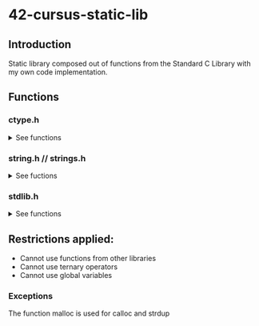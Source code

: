 # 42-cursus-static-lib

## Introduction
Static library composed out of functions from the Standard C Library with my own code implementation.

## Functions
### ctype.h
<details>
<summary>See functions</summary>

#### isalnum
<details open>
<summary>Description</summary>Checks for an alphanumeric character, equivalent to (isalpha(c) || isdigit(c)).
</details>
		
#### isalpha
<details open>
<summary>Description</summary>
        Checks  for  an  alphabetic  character, either upper or lower case
</details>

#### isdigit
<details open>
<summary>Description</summary>
        Checks for a digit (0 through 9).
</details>

#### isascii
<details open>
<summary>Description</summary>
        Checks whether c is a 7-bit unsigned char value that fits into the ASCII character set.
</details>

#### isprint
<details open>
<summary>Description</summary>
        Checks for any printable character including space.
</details>

#### toupper
<details open>
<summary>Description</summary>
</details>

#### tolower
<details open>
<summary>Description</summary>
</details>

</details>

### string.h // strings.h
<details>
<summary>See fuctions</summary>
	
#### bzero
#### memchr
#### memcmp
#### memcpy
#### memmove
#### memset
#### strlcat
#### strlcpy
#### strlen
#### strchr
#### strnstr
#### strncmp
#### strrchr
#### strup
</details>

### stdlib.h
<details>
<summary>See functions</summary>
	
#### atoi
#### calloc
</details>

## Restrictions applied:
- Cannot use functions from other libraries
- Cannot use ternary operators
- Cannot use global variables
### Exceptions
The function malloc is used for calloc and strdup

	
